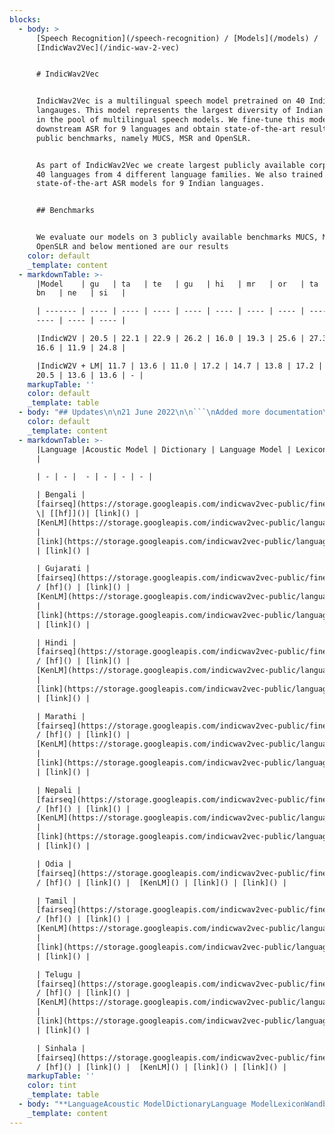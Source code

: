 ```yaml
---
blocks:
  - body: >
      [Speech Recognition](/speech-recognition) / [Models](/models) /
      [IndicWav2Vec](/indic-wav-2-vec)


      # IndicWav2Vec


      IndicWav2Vec is a multilingual speech model pretrained on 40 Indian
      langauges. This model represents the largest diversity of Indian languages
      in the pool of multilingual speech models. We fine-tune this model for
      downstream ASR for 9 languages and obtain state-of-the-art results on 3
      public benchmarks, namely MUCS, MSR and OpenSLR.


      As part of IndicWav2Vec we create largest publicly available corpora for
      40 languages from 4 different language families. We also trained
      state-of-the-art ASR models for 9 Indian languages.


      ## Benchmarks


      We evaluate our models on 3 publicly available benchmarks MUCS, MSR and
      OpenSLR and below mentioned are our results
    color: default
    _template: content
  - markdownTable: >-
      |Model    | gu   | ta   | te   | gu   | hi   | mr   | or   | ta   | te   |
      bn   | ne   | si   |

      | ------- | ---- | ---- | ---- | ---- | ---- | ---- | ---- | ---- | ---- |
      ---- | ---- | ---- |

      |IndicW2V | 20.5 | 22.1 | 22.9 | 26.2 | 16.0 | 19.3 | 25.6 | 27.3 | 29.3 |
      16.6 | 11.9 | 24.8 |

      |IndicW2V + LM| 11.7 | 13.6 | 11.0 | 17.2 | 14.7 | 13.8 | 17.2 | 25.0 |
      20.5 | 13.6 | 13.6 | - |
    markupTable: ''
    color: default
    _template: table
  - body: "## Updates\n\n21 June 2022\n\n```\nAdded more documentation\r\n\n```\n\n## Table of contents\n\n*   [IndicWav2Vec](https://github.com/AI4Bharat/IndicWav2Vec#indicwav2vec)\n    *   [Benchmarks](https://github.com/AI4Bharat/IndicWav2Vec#benchmarks)\n    *   [Updates](https://github.com/AI4Bharat/IndicWav2Vec#updates)\n    *   [Table of contents](https://github.com/AI4Bharat/IndicWav2Vec#table-of-contents)\n    *   [Resources](https://github.com/AI4Bharat/IndicWav2Vec#resources)\n        *   [Download Models](https://github.com/AI4Bharat/IndicWav2Vec#download-models)\n        *   [Hosted API Usage](https://github.com/AI4Bharat/IndicWav2Vec#hosted-api-usage)\n        *   [Accessing on ULCA](https://github.com/AI4Bharat/IndicWav2Vec#accessing-on-ulca)\n    *   [Quick start](https://github.com/AI4Bharat/IndicWav2Vec#quick-start)\n        *   [Python Inference](https://github.com/AI4Bharat/IndicWav2Vec#python-inference)\n        *   [Huggingface Inference](https://github.com/AI4Bharat/IndicWav2Vec#huggingface-inference)\n    *   [Tutorials](https://github.com/AI4Bharat/IndicWav2Vec#tutorials)\n        *   [Setting up your environment](https://github.com/AI4Bharat/IndicWav2Vec#setting-up-your-environment)\n        *   [Pretraining](https://github.com/AI4Bharat/IndicWav2Vec#pretraining)\n            *   [Data preparation](https://github.com/AI4Bharat/IndicWav2Vec#data-preparation)\n            *   [Manifest Creation](https://github.com/AI4Bharat/IndicWav2Vec#manifest-creation)\n        *   [Training procedure and code](https://github.com/AI4Bharat/IndicWav2Vec#training-procedure-and-code)\n        *   [Finetuning](https://github.com/AI4Bharat/IndicWav2Vec#finetuning)\n            *   [Data preparation](https://github.com/AI4Bharat/IndicWav2Vec#data-preparation-1)\n            *   [Finetuning procedure and code](https://github.com/AI4Bharat/IndicWav2Vec#finetuning-procedure-and-code)\n            *   [Finetuning procedure and code](https://github.com/AI4Bharat/IndicWav2Vec#finetuning-procedure-and-code-1)\n        *   [Language Modelling (LM)](https://github.com/AI4Bharat/IndicWav2Vec#language-modelling-lm)\n            *   [Data preparation](https://github.com/AI4Bharat/IndicWav2Vec#data-preparation-2)\n            *   [Training details](https://github.com/AI4Bharat/IndicWav2Vec#training-details)\n        *   [Evaluating ASR models](https://github.com/AI4Bharat/IndicWav2Vec#evaluating-asr-models)\n        *   [Model exporting](https://github.com/AI4Bharat/IndicWav2Vec#model-exporting)\n        *   [Deployment](https://github.com/AI4Bharat/IndicWav2Vec#deployment)\n    *   [Cite](https://github.com/AI4Bharat/IndicWav2Vec#cite)\n    *   [License](https://github.com/AI4Bharat/IndicWav2Vec#license)\n    *   [Contributors](https://github.com/AI4Bharat/IndicWav2Vec#contributors)\n    *   [Contact](https://github.com/AI4Bharat/IndicWav2Vec#contact)\n\n## Resources\n\n### Download Models\n\nFinetuned Models\n"
    color: default
    _template: content
  - markdownTable: >-
      |Language |Acoustic Model | Dictionary | Language Model | Lexicon | Wandb
      |

      | - | - |  - | - | - | - |

      | Bengali |
      [fairseq](https://storage.googleapis.com/indicwav2vec-public/fine-tuning-ckpts/bengali_large.pt)
      \| [[hf]]()| [link]() | 
      [KenLM](https://storage.googleapis.com/indicwav2vec-public/language-models/bengali.zip)
      |
      [link](https://storage.googleapis.com/indicwav2vec-public/language-models/bengali.zip)
      | [link]() |

      | Gujarati |
      [fairseq](https://storage.googleapis.com/indicwav2vec-public/fine-tuning-ckpts/gujarati_large.pt)
      / [hf]() | [link]() | 
      [KenLM](https://storage.googleapis.com/indicwav2vec-public/language-models/guharati.zip)
      |
      [link](https://storage.googleapis.com/indicwav2vec-public/language-models/guharati.zip)
      | [link]() |

      | Hindi |
      [fairseq](https://storage.googleapis.com/indicwav2vec-public/fine-tuning-ckpts/hindi_large.pt)
      / [hf]() | [link]() | 
      [KenLM](https://storage.googleapis.com/indicwav2vec-public/language-models/hindi.zip)
      |
      [link](https://storage.googleapis.com/indicwav2vec-public/language-models/hindi.zip)
      | [link]() |

      | Marathi |
      [fairseq](https://storage.googleapis.com/indicwav2vec-public/fine-tuning-ckpts/marathi_large.pt)
      / [hf]() | [link]() | 
      [KenLM](https://storage.googleapis.com/indicwav2vec-public/language-models/marathi.zip)
      |
      [link](https://storage.googleapis.com/indicwav2vec-public/language-models/marathi.zip)
      | [link]() |

      | Nepali |
      [fairseq](https://storage.googleapis.com/indicwav2vec-public/fine-tuning-ckpts/nepali_large.pt)
      / [hf]() | [link]() | 
      [KenLM](https://storage.googleapis.com/indicwav2vec-public/language-models/nepali.zip)
      |
      [link](https://storage.googleapis.com/indicwav2vec-public/language-models/nepali.zip)
      | [link]() |

      | Odia |
      [fairseq](https://storage.googleapis.com/indicwav2vec-public/fine-tuning-ckpts/bengali_large.pt)
      / [hf]() | [link]() |  [KenLM]() | [link]() | [link]() |

      | Tamil |
      [fairseq](https://storage.googleapis.com/indicwav2vec-public/fine-tuning-ckpts/odia_large.pt)
      / [hf]() | [link]() | 
      [KenLM](https://storage.googleapis.com/indicwav2vec-public/language-models/odia.zip)
      |
      [link](https://storage.googleapis.com/indicwav2vec-public/language-models/odia.zip)
      | [link]() |

      | Telugu |
      [fairseq](https://storage.googleapis.com/indicwav2vec-public/fine-tuning-ckpts/telugu_large.pt)
      / [hf]() | [link]() | 
      [KenLM](https://storage.googleapis.com/indicwav2vec-public/language-models/telugu.zip)
      |
      [link](https://storage.googleapis.com/indicwav2vec-public/language-models/telugu.zip)
      | [link]() |

      | Sinhala |
      [fairseq](https://storage.googleapis.com/indicwav2vec-public/fine-tuning-ckpts/sinhala_large.pt)
      / [hf]() | [link]() |  [KenLM]() | [link]() | [link]() |
    markupTable: ''
    color: tint
    _template: table
  - body: "**LanguageAcoustic ModelDictionaryLanguage ModelLexiconWandb**Bengali[fairseq](https://storage.googleapis.com/indicwav2vec-public/fine-tuning-ckpts/bengali\\_large.pt)\_|\_[\\[hf\\]](https://github.com/AI4Bharat/IndicWav2Vec/blob/main)[link](https://github.com/AI4Bharat/IndicWav2Vec/blob/main)[KenLM](https://storage.googleapis.com/indicwav2vec-public/language-models/bengali.zip)[link](https://storage.googleapis.com/indicwav2vec-public/language-models/bengali.zip)[link](https://github.com/AI4Bharat/IndicWav2Vec/blob/main)Gujarati[fairseq](https://storage.googleapis.com/indicwav2vec-public/fine-tuning-ckpts/gujarati\\_large.pt)\_/\_[hf](https://github.com/AI4Bharat/IndicWav2Vec/blob/main)[link](https://github.com/AI4Bharat/IndicWav2Vec/blob/main)[KenLM](https://storage.googleapis.com/indicwav2vec-public/language-models/guharati.zip)[link](https://storage.googleapis.com/indicwav2vec-public/language-models/guharati.zip)[link](https://github.com/AI4Bharat/IndicWav2Vec/blob/main)Hindi[fairseq](https://storage.googleapis.com/indicwav2vec-public/fine-tuning-ckpts/hindi\\_large.pt)\_/\_[hf](https://github.com/AI4Bharat/IndicWav2Vec/blob/main)[link](https://github.com/AI4Bharat/IndicWav2Vec/blob/main)[KenLM](https://storage.googleapis.com/indicwav2vec-public/language-models/hindi.zip)[link](https://storage.googleapis.com/indicwav2vec-public/language-models/hindi.zip)[link](https://github.com/AI4Bharat/IndicWav2Vec/blob/main)Marathi[fairseq](https://storage.googleapis.com/indicwav2vec-public/fine-tuning-ckpts/marathi\\_large.pt)\_/\_[hf](https://github.com/AI4Bharat/IndicWav2Vec/blob/main)[link](https://github.com/AI4Bharat/IndicWav2Vec/blob/main)[KenLM](https://storage.googleapis.com/indicwav2vec-public/language-models/marathi.zip)[link](https://storage.googleapis.com/indicwav2vec-public/language-models/marathi.zip)[link](https://github.com/AI4Bharat/IndicWav2Vec/blob/main)Nepali[fairseq](https://storage.googleapis.com/indicwav2vec-public/fine-tuning-ckpts/nepali\\_large.pt)\_/\_[hf](https://github.com/AI4Bharat/IndicWav2Vec/blob/main)[link](https://github.com/AI4Bharat/IndicWav2Vec/blob/main)[KenLM](https://storage.googleapis.com/indicwav2vec-public/language-models/nepali.zip)[link](https://storage.googleapis.com/indicwav2vec-public/language-models/nepali.zip)[link](https://github.com/AI4Bharat/IndicWav2Vec/blob/main)Odia[fairseq](https://storage.googleapis.com/indicwav2vec-public/fine-tuning-ckpts/bengali\\_large.pt)\_/\_[hf](https://github.com/AI4Bharat/IndicWav2Vec/blob/main)[link](https://github.com/AI4Bharat/IndicWav2Vec/blob/main)[KenLM](https://github.com/AI4Bharat/IndicWav2Vec/blob/main)[link](https://github.com/AI4Bharat/IndicWav2Vec/blob/main)[link](https://github.com/AI4Bharat/IndicWav2Vec/blob/main)Tamil[fairseq](https://storage.googleapis.com/indicwav2vec-public/fine-tuning-ckpts/odia\\_large.pt)\_/\_[hf](https://github.com/AI4Bharat/IndicWav2Vec/blob/main)[link](https://github.com/AI4Bharat/IndicWav2Vec/blob/main)[KenLM](https://storage.googleapis.com/indicwav2vec-public/language-models/odia.zip)[link](https://storage.googleapis.com/indicwav2vec-public/language-models/odia.zip)[link](https://github.com/AI4Bharat/IndicWav2Vec/blob/main)Telugu[fairseq](https://storage.googleapis.com/indicwav2vec-public/fine-tuning-ckpts/telugu\\_large.pt)\_/\_[hf](https://github.com/AI4Bharat/IndicWav2Vec/blob/main)[link](https://github.com/AI4Bharat/IndicWav2Vec/blob/main)[KenLM](https://storage.googleapis.com/indicwav2vec-public/language-models/telugu.zip)[link](https://storage.googleapis.com/indicwav2vec-public/language-models/telugu.zip)[link](https://github.com/AI4Bharat/IndicWav2Vec/blob/main)Sinhala[fairseq](https://storage.googleapis.com/indicwav2vec-public/fine-tuning-ckpts/sinhala\\_large.pt)\_/\_[hf](https://github.com/AI4Bharat/IndicWav2Vec/blob/main)[link](https://github.com/AI4Bharat/IndicWav2Vec/blob/main)[KenLM](https://github.com/AI4Bharat/IndicWav2Vec/blob/main)[link](https://github.com/AI4Bharat/IndicWav2Vec/blob/main)[link](https://github.com/AI4Bharat/IndicWav2Vec/blob/main)\n\nPretrained Model(\\*)\n\n**NameModel Checkpoint**IndicWav2Vec Large[fairseq](https://storage.googleapis.com/indicwav2vec-public/pretraining-ckpts/indicwav2vec-large.pt)IndicWav2Vec Base[fairseq](https://storage.googleapis.com/indicwav2vec-public/pretraining-ckpts/indicwav2vec-base.pt)\n\n(\\* Trained on 40 Indian Languages, more details can be found\_[here](https://www.aaai.org/AAAI22Papers/AAAI-12428.JavedT.pdf))\n\n### Hosted API Usage\n\nOur models are hosted at the following API end points.\n\n**LangugageLanguage CodeAPI End point**Bengalibn[https://34.65.180.101:5000/infer\\_ulca\\_bn](https://34.65.180.101:5000/infer\\_ulca\\_bn)Gujaratigu[https://34.65.180.101:5000/infer\\_ulca\\_gu](https://34.65.180.101:5000/infer\\_ulca\\_gu)Hindihi[https://216.48.182.174:4999/infer\\_ulca\\_hi](https://216.48.182.174:4999/infer\\_ulca\\_hi)Marathimr[https://34.65.180.101:5000/infer\\_ulca\\_mr](https://34.65.180.101:5000/infer\\_ulca\\_mr)Nepaline[https://34.65.180.101:5000/infer\\_ulca\\_ne](https://34.65.180.101:5000/infer\\_ulca\\_ne)Odiaor[https://34.65.180.101:5000/infer\\_ulca\\_or](https://34.65.180.101:5000/infer\\_ulca\\_or)Tamilta[https://34.65.180.101:5000/infer\\_ulca\\_ta](https://34.65.180.101:5000/infer\\_ulca\\_ta)Telugute[https://34.65.180.101:5000/infer\\_ulca\\_te](https://34.65.180.101:5000/infer\\_ulca\\_te)Sinhalasi[https://34.65.180.101:5000/infer\\_ulca\\_si](https://34.65.180.101:5000/infer\\_ulca\\_si)\n\nInput API data format\n\n```\n{\r\n    \"config\": {\r\n        \"language\":{\r\n          \"sourceLanguage\": \"#Language Code\"\r\n        },\r\n        \"transcriptionFormat\": {\"value\":\"transcript\"},\r\n        \"audioFormat\": \"wav\"\r\n    },\r\n    \"audio\": [{\r\n        \"audioContent\": \"#BASE64 Encoded String\"\r\n    }]\r\n}\r\n\r\nOR\r\n\r\n{\r\n    \"config\": {\r\n        \"language\":{\r\n          \"sourceLanguage\": \"#Language Code\"\r\n        },\r\n        \"transcriptionFormat\": {\"value\":\"transcript\"},\r\n        \"audioFormat\": \"wav\"\r\n    },\r\n    \"audio\": [{\r\n        \"audioUri\": \"#HTTP/GS path to file\"\r\n    }]\r\n}\r\n\r\n\n```\n\nOutput\n\n```\n{\r\n    \"output\": [\r\n        {\r\n            \"source\": \"सेकेंड स्टेप इस देसी है स्पेसिफाइड फॉरेस्ट राइट\"\r\n        }\r\n    ],\r\n    \"status\": \"SUCCESS\"\r\n}\r\n\n```\n\n### Accessing on ULCA\n\nOur models can be directly accessed on\_[ULCA](https://bhashini.gov.in/ulca/model/explore-models)\_by going into ASR section and filtering models by IndicWav2Vec.\n\n## Quick start\n\n### Python Inference\n\nGreedy Decoding\n\n```\npython sfi.py [--audio-file AUDIO_FILE_PATH] \n              [--ft-model FT_MODEL]\n              [--w2l-decoder viterbi]\n```\n\nKenLM Decoding\n\n\n```\npython sfi.py [--audio-file AUDIO_FILE_PATH]\n              [--ft-model FT_MODEL_PATH]\n              [--w2l-decoder kenlm]\n              [--lexicon LEXICON_PATH]\n              [--kenlm-model KENLM_MODEL_PATH]\n              [--beam-threshold BEAM_THRESHOLD]\n              [--beam-size-token BEAM_SIZE_TOKEN]\n              [--beam BEAM_SIZE]\n              [--word-score WORD_SCORE]\n              [--lm-weight LM_WEIGHT]\n              [--unk-weight UNK_WEIGHT]\n              [--sil-weight SIL_WEIGHT]\n              [--nbest NBEST]\n            \n```\n\n### Huggingface Inference\n\n*   Coming soon\n\n## Tutorials\n\n### Setting up your environment\n\nSetting up conda enviroment\n\n```\nconda create -n <env_name>conda activate <env_name>\n```\n\nInstalling/Updating Libraries\n\n\n```\nsudo apt-get install liblzma-dev libbz2-dev libzstd-dev libsndfile1-dev libopenblas-dev libfftw3-dev libgflags-dev libgoogle-glog-dev\n\nsudo apt install build-essential cmake libboost-system-dev libboost-thread-dev libboost-program-options-dev libboost-test-dev libeigen3-dev zlib1g-dev libbz2-dev liblzma-dev ffmpeg \n\npip install -r requirements.txt \n\npip install packaging soundfile swifter editdistance omegaconf\n\n```\n\nInstalling Fairseq\n\n```\ngit clone https://github.com/AI4Bharat/fairseq.git\n\ncd fairseq\n\npip install --editable ./     \n\n#[Optional for faster training]\n\ngit clone https://github.com/NVIDIA/apex\n\ncd apex\n\npip install -v --no-cache-dir --global-option=\"--cpp_ext\" --global-option=\"--cuda_ext\" \\--global-option=\"--deprecated_fused_adam\" --global-option=\"--xentropy\" \\--global-option=\"--fast_multihead_attn\" ./\n\ncd ..\n\n```\n\nInstalling KenLM\n\n```\ngit clone https://github.com/kpu/kenlm.git\n\ncd kenlm\n\nmkdir -p build && cd build\n\ncmake .. \n\nmake -j 16\n\ncd ..\n\nexport KENLM_ROOT=$PWD\n\ncd ..\n\n```\n\nInstalling Flashlight\n\n```\ngit clone https://github.com/flashlight/flashlight.git\n\ncd flashlight/bindings/python\n\nexport USE_MKL=0\n\npython setup.py install\n\n```\n\n### Pretraining\n\n#### Data preparation\n\n*   Downloading Audio Dataset (Unlabelled)\n    *   `bash dw_util.sh <path_to_urls> <data_store_path> <num_of_threads>`\n    *   The\_`<data_store_path>`\_refers to the location where the data will be downloaded. The\_`<num_of_threads>`\_can be used to control the parallelization.\n*   Voiced Activity Detection\n    *   `python vad.py <data_read_dir> <data_write_dir> <folder_name>`\n    *   The\_`<data_read_dir>`\_is the root of downloaded files which contain downloaded data in language-named-folders.\n    *   The\_`<data_write_dir>`\_is the location for saving the data after VAD step.\n    *   The\_`<folder_name>`\_refers to the names of language-named-folder for which you want to perform this VAD step.\n    *   \\*The reason why folder\\_name has been kept as a seperate entity is to allow parallelization because one can process multiple folders simultaneously.\n*   SNR Filtering\n    *   `python snr.py <data_path> <folder/language_name>`\n    *   where the\_`<data_path>`\_refers to the root path containing all the audios in language specific folders. Here it refers to the`\_<data_write_dir>`\_from the previous step. The\_`<folder/language_name>`\_refers to name of language\\_specific folder for which snr\\_filtering needs to be done. The audio data that is rejected is moved in the folder\_**\"snr\\_rejected\"**, which is created automatically.\n*   Chunking\n    *   **python chunking.py \\<chunking\\_path>**\n    *   All the audio files present in the\_`<chunking_path>`\_will be chunked and saved in the same location. The original files are\_**removed**.\n\nOr alternatively users can use the one single script\_`process_data.sh`\_to run the entire pipeline\n\n*   Usage:\_`bash process_data.sh </path/to/download> <num_of_threads>`\n*   The\_`</path/to/download>`\_refers to the location where the data will be downloaded.\n*   The\_`<num_of_threads>`\_can be used to control the parallelization.\n*   Please make sure that the relative path is urls directory is\_`../urls`\_from the script.\n\n#### Manifest Creation\n\nFor creating language-wise pretraining manifest\n\n```\npython path/to/lang_wise_manifest_creation.py /path/to/wave/files --dest /manifest/path --ext $ext --valid-percent $valid\r\n\n```\n\nFor\_`/path/to/wav/files/`\_we expect the directory to have one folder per language under the parent directory\n\nIn our pretraing, we use a\_`--valid-percent`\_as\_`0.03`\n\nFor creating a combined validation file for all languages, we concatenate all individual\_`*_valid.tsv`\_files to create a valid.tsv file.\n\n```\nimport pandas as pd\r\nimport glob\r\n\r\nfilenames = glob.glob(\"*_valid.tsv\")\r\n\r\ncombined = []\r\nfor f in filename:\r\n    df = pd.read_csv(f, skiprows=1, names=['f', 'd'], sep='\\t')\r\n    combined.append(df)\r\n\r\ndf_combined = pd.concat(combined, axis=0, ignore_index=True)\r\ndf_combined.to_csv('valid.tsv', index=True, header=False, sep='\\t')\r\n\n```\n\nWe then add the\_`/path/to/wav/files/`\_to the first line of the\_`valid.tsv`\_file\n\n### Training procedure and code\n\nFor pretraining the model we do multi-node training and schedule the runs with slurm.\n\nFollowing is the invocation script for training IndicWav2Vec base starting from Wav2Vec2.0 English base ckeckpoint\n\n```\nfairseq-hydra-train \\\r\n  task.data=/path/to/manifest/directory \\\r\n  common.wandb_project=<wandb project name> \\\r\n  task._name=temp_sampled_audio_pretraining \\\r\n  +task.sampling_alpha=0.7 \\\r\n  common.log_interval=200 \\\r\n  common.log_format=tqdm \\\r\n  dataset.max_tokens=3000000 \\\r\n  common.user_dir=/path/to/custom_task/directory \\\r\n  checkpoint.save_dir=/path/to/save/model/checkpoints \\\r\n  checkpoint.restore_file=/path/to wav2vec2-english-base/checkpoint.pt \\\r\n  +optimization.update_freq='[2]' \\\r\n  optimization.clip_norm=0.5 \\\r\n  checkpoint.reset_optimizer=true \\\r\n  distributed_training.distributed_world_size=<total GPUs> \\\r\n  distributed_training.distributed_port=$PORT \\\r\n  --config-dir /path/to/configs/directory \\\r\n  --config-name wav2vec2_base_librispeech\"\r\n\n```\n\nFor Large model we override the above configuration with\n\n```\n  checkpoint.restore_file=/path/to wav2vec2-english-large/checkpoint.pt \\\r\n  +optimization.update_freq='[6]' \\\r\n  lr_scheduler.warmup_updates=0 \\\r\n  --config-name wav2vec2_large_librivox\"\r\n\n```\n\nConfigs for both the models are provided in the configs directory\n\n### Finetuning\n\n#### Data preparation\n\n*   Sampling correction (if required for a dataset): For datasets, that are not sampled uniformly at 16kHz, the user may run the following command to normalize the data first.\n\n```\nbash normalize_sr.sh <path/to/the/folder/to/normalize> <ext|wav|mp3>\n```\n\n*   Manifest creation\n    *   Make a new directory and name it (say\_`mucs`)\n    *   Download and extract the benchmark data inside mucs. The data should be extracted in such a way that each folder inside should contain data for a particular language i.e each language specific folder should contain train, valid and test folder and within them the audio + transcript.txt\n    *   Note that the transcript.txt contain entries of the following type\n\n```\n<filename1> <transcript1> #just the filename and not the path\n\n<filename2> <transcript2>\n\n<filename3> <transcript3>\n\n<filename4> <transcript4>\n\n...\n```\n\n*   Sample structure of folder tree:\n\n```\nmucs(or msr/openslr)\n    ├── hindi\n    │\_\_ ├── test\n    │\_\_ │\_\_ ├── audio\n    │\_\_ │\_\_ └── transcript.txt\n    │\_\_ ├── train\n    │\_\_ │\_\_ ├── audio\n    │\_\_ │\_\_ └── transcript.txt\n    │\_\_ └── valid\n    │\_\_     ├── audio\n    │\_\_     └── transcript.txt\n    └── marathi\n        ├── test\n        │\_\_ ├── audio\n        │\_\_ └── transcript.txt\n        ├── train\n        │\_\_ ├── audio\n        │\_\_ └── transcript.txt\n        └── valid\n            ├── audio\n            └── transcript.txt\n        .\n        .\n        .\n        .\n```\n\n*   Creating the manifest\n\n```\nbash m_process.sh <path/to/the/root/folder/(mucs)>\n```\n\n*   The would result in creation of manifest folders in each language specific folder which can the be used with fairseq for finetuning.\n\n#### Finetuning procedure and code\n\nFollowing is the invocation script for finetuning IndicWav2Vec large on a particular language\n\n```\nfairseq-hydra-train \\\r\n  task.data=/path/to/finetune/manifest/directory/for/a/particular/language \\\r\n  common.wandb_project=<wandb project name> \\\r\n  model.w2v_path=/path/to/pretrained/model_large.pt \\\r\n  common.log_interval=50 \\\r\n  common.log_format=tqdm \\\r\n  dataset.max_tokens=1000000 \\\r\n  checkpoint.save_dir=/path/to/save/model/fine_tune_checkpoints \\\r\n  +optimization.update_freq='[1]' \\\r\n  distributed_training.distributed_world_size=<total GPUs> \\\r\n  --config-dir /path/to/configs/directory \\\r\n  --config-name ai4b_xlsr\"\r\n\n```\n\nFor IndicWav2Vec Base model we override the above configuration with\n\n```\n  model.w2v_path=/path/to/pretrained/model_base.pt \\\r\n  --config-name ai4b_base\"\r\n\n```\n\nConfigs for both the models are provided in the\_[finetune\\_configs](https://github.com/AI4Bharat/IndicWav2Vec/blob/main)\_directory\n\n#### Finetuning procedure and code\n\n### Language Modelling (LM)\n\nWe train 6-grams Statistical LM using\_[KenLM library](https://kheafield.com/code/kenlm/).\n\n#### Data preparation\n\n*   Prepare training manifest using\_[fairseq](https://github.com/pytorch/fairseq/tree/master/examples/wav2vec)\_and copy its path.\n*   Prepare clean\\_dump.txt containing\_`\"\\n\"`\_separated rows of text data.\n*   Add\_`dict.txt`\_containing\_`comma(,)`\_separated rows of characters and its' index.\n*   Add these two files to the\_`{lang}`\_folder, where\_`lang`\_denotes the language for which lm is to be trained.\n\n> Command to clean transcripts and prepare lexicon for training:\n\n```\npython utils/clean_corpus.py -d=<lm directory path> -l=<lang> --transcript=<speech transcript folder path> --st=<start code of lang> --en=<end code of lang> --top_k=<'k' most frequent words for vocab>\r\n\n```\n\n#### Training details\n\n> Run lm-training:\_`bash scripts/train_lm.sh <lm directory path> <lang>`.\n\nOuput will be generate at:\_`\"<lm directory path>/<lang>\"`.\n\n### Evaluating ASR models\n\n*   Evaluation using fairseq (infer.py)\n\n```\npython3 fairseq/speech_recognition/infer.py ${manifest_path} --task audio_finetuning \\\n--nbest 1 --path ${checkpoint_path} --gen-subset ${valid|test} --results-path ${result_path} --w2l-decoder {viterbi | kenlm} \\\n--lm-weight 0 --word-score 0 --sil-weight 0 --criterion ctc --labels ltr --max-tokens 5000000 \\\n--post-process letter\n```\n\n*   This is default fairseq evaluation command and more documentation about this command can be seen\_[here](https://github.com/AI4Bharat/IndicWav2Vec/blob/main)\n\n### Model exporting\n\n*   Huggingface\n*   ONNX/Torchscript\n\n### Deployment\n\n*   Server (Flask)\n    *   Install Flask\_`pip install flask flask-cors`\n    *   Change path for the acoustic models, decoding strategy, language models and lexicon in the Make path changes in\_`app/models_dict.json`\n    *   run server\_`python app/flask_dep.py`\n*   Server (Torchserve)\n    *   Coming soon\n*   Mobile\n    *   Coming soon\n\n## Cite\n\nPlease cite out work as:\n\n```\n@inproceedings{javed2021building,\r\n    title = {Towards Building ASR Systems for the Next Billion Users},\r\n    author = {Tahir Javed and Sumanth Doddapaneni and Abhigyan Raman and Kaushal Santosh Bhogale and Gowtham Ramesh and Anoop Kunchukuttan and Pratyush Kumar and Mitesh M. Khapra},\r\n    booktitle = \"Proceedings of the AAAI Conference on Artificial Intelligence\",\r\n    year = \"2022 (to appear)\",\r\n}\n```\n\n## License\n\nIndicWav2Vec is\_[MIT](https://choosealicense.com/licenses/mit/)-licensed. The license applies to all the pretrained, fine-tuned and language models\n\n## Contributors\n\n*   Tahir Javed, (IITM, AI4Bharat)\n*   Sumanth Doddapaneni, (AI4Bharat, RBCDSAI)\n*   Abhigyan Raman, (AI4Bharat)\n*   Kaushal Bhogale, (AI4Bharat)\n*   Gowtham Ramesh, (AI4Bharat, RBCDSAI)\n*   Anoop Kunchukuttan, (Microsoft, AI4Bharat)\n*   Pratyush Kumar, (Microsoft, AI4Bharat)\n*   Mitesh Khapra, (IITM, AI4Bharat, RBCDSAI)\n\n## Contact\n\n*   Anoop Kunchukuttan ([anoop.kunchukuttan@gmail.com](mailto:anoop.kunchukuttan@gmail.com))\n*   Mitesh Khapra ([miteshk@cse.iitm.ac.in](mailto:miteshk@cse.iitm.ac.in))\n*   Pratyush Kumar ([pratyush@cse.iitm.ac.in](mailto:pratyush@cse.iitm.ac.in))\n\n## Acknowledgements\n\nWe would like to thank EkStep Foundation for their generous grant which helped in setting up the Centre for AI4Bharat at IIT Madras to support our students, research staff, data and computational requirements. We would like to thank The Ministry of Electronics and Information Technology (NLTM) for its grant to support the creation of datasets and models for Indian languages under its ambitions Bhashini project. We would also like to thank the Centre for Development of Advanced Computing, India (C-DAC) for providing access to the Param Siddhi supercomputer for training our models. Lastly, we would like to thank Microsoft for its grant to create datasets, tools and resources for Indian languages.\n"
    _template: content
---
```


